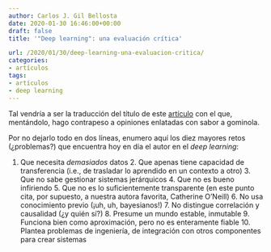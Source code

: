 ```yaml
---
author: Carlos J. Gil Bellosta
date: 2020-01-30 16:46:00+00:00
draft: false
title: '"Deep learning": una evaluación crítica'

url: /2020/01/30/deep-learning-una-evaluacion-critica/
categories:
- artículos
tags:
- artículos
- deep learning
---
```





Tal vendría a ser la traducción del título de este [artículo](https://arxiv.org/abs/1801.00631) con el que, mentándolo, hago contrapeso a opiniones enlatadas con sabor a gominola.







Por no dejarlo todo en dos líneas, enumero aquí los diez mayores retos (¿problemas?) que encuentra hoy en día el autor en el _deep learning_:





  1. Que necesita _demasiados_ datos  2. Que apenas tiene capacidad de transferencia (i.e., de trasladar lo aprendido en un contexto a otro)  3. Que no sabe gestionar sistemas jerárquicos  4. Que no es bueno infiriendo   5. Que no es lo suficientemente transparente (en este punto cita, por supuesto, a nuestra autora favorita, Catherine O’Neill)  6. No usa conocimiento previo (¡uh, uh, bayesianos!)  7. No distingue correlación y causalidad (¿y quién sí?)  8. Presume un mundo estable, inmutable   9. Funciona bien como aproximación, pero no es enteramente fiable  10. Plantea problemas de ingeniería, de integración con otros componentes para crear sistemas







